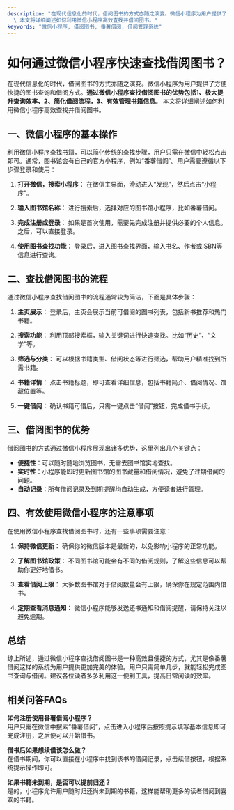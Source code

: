 ```yaml
---
description: "在现代信息化的时代，借阅图书的方式亦随之演变。微信小程序为用户提供了方便快捷的图书查询和借阅方式。**通过微信小程序查找借阅图书的优势包括1、极大提升查询效率、2、简化借阅流程，3、有效管理书籍信息。**\
  \ 本文将详细阐述如何利用微信小程序高效查找并借阅图书。"
keywords: "微信小程序, 借阅图书, 番薯借阅, 借阅管理系统"
---
```

# 如何通过微信小程序快速查找借阅图书？

在现代信息化的时代，借阅图书的方式亦随之演变。微信小程序为用户提供了方便快捷的图书查询和借阅方式。**通过微信小程序查找借阅图书的优势包括1、极大提升查询效率、2、简化借阅流程，3、有效管理书籍信息。** 本文将详细阐述如何利用微信小程序高效查找并借阅图书。

## 一、微信小程序的基本操作

利用微信小程序查找书籍，可以简化传统的查找步骤，用户只需在微信中轻松点击即可。通常，图书馆会有自己的官方小程序，例如“番薯借阅”。用户需要遵循以下步骤登录和使用：

1. **打开微信，搜索小程序**：
   在微信主界面，滑动进入“发现”，然后点击“小程序”。
   
2. **输入图书馆名称**：
   进行搜索后，选择对应的图书馆小程序，比如番薯借阅。

3. **完成注册或登录**：
   如果是首次使用，需要先完成注册并提供必要的个人信息。之后，可以直接登录。

4. **使用图书查找功能**：
   登录后，进入图书查找界面，输入书名、作者或ISBN等信息进行查询。

## 二、查找借阅图书的流程

通过微信小程序查找借阅图书的流程通常较为简洁，下面是具体步骤：

1. **主页展示**：
   登录后，主页会展示当前可借阅的图书列表，包括新书推荐和热门书籍。

2. **搜索功能**：
   利用顶部搜索框，输入关键词进行快速查找。比如“历史”、“文学”等。

3. **筛选与分类**：
   可以根据书籍类型、借阅状态等进行筛选，帮助用户精准找到所需书籍。

4. **书籍详情**：
   点击书籍标题，即可查看详细信息，包括书籍简介、借阅情况、馆藏位置等。

5. **一键借阅**：
   确认书籍可借后，只需一键点击“借阅”按钮，完成借书手续。

## 三、借阅图书的优势

借阅图书的方式通过微信小程序展现出诸多优势，这里列出几个关键点：

- **便捷性**：可以随时随地浏览图书，无需去图书馆实地查找。
- **实时性**：小程序能即时更新图书馆的图书藏量和借阅情况，避免了过期借阅的问题。
- **自动记录**：所有借阅记录及到期提醒均自动生成，方便读者进行管理。
  
## 四、有效使用微信小程序的注意事项

在使用微信小程序查找借阅图书时，还有一些事项需要注意：

1. **保持微信更新**：
   确保你的微信版本是最新的，以免影响小程序的正常功能。

2. **了解图书馆政策**：
   不同图书馆可能会有不同的借阅规则，了解这些信息可以帮助你更好地借书。

3. **查看借阅上限**：
   大多数图书馆对于借阅数量会有上限，确保你在规定范围内借书。

4. **定期查看消息通知**：
   微信小程序能够发送还书通知和借阅提醒，请保持关注以避免逾期。

## 总结

综上所述，通过微信小程序查找借阅图书是一种高效且便捷的方式，尤其是像番薯借阅这样的系统为用户提供更加完美的体验。用户只需简单几步，就能轻松完成图书查询与借阅。建议各位读者多多利用这一便利工具，提高日常阅读的效率。

## 相关问答FAQs

**如何注册使用番薯借阅小程序？**  
用户只需在微信中搜索“番薯借阅”，点击进入小程序后按照提示填写基本信息即可完成注册，之后便可以开始借书。

**借书后如果想续借该怎么做？**  
在借书期间，你可以直接在小程序中找到该书的借阅记录，点击续借按钮，根据系统提示操作即可。    

**如果书籍未到期，是否可以提前归还？**  
是的，小程序允许用户随时归还尚未到期的书籍，这样能帮助更多的读者借阅到喜欢的书籍。
